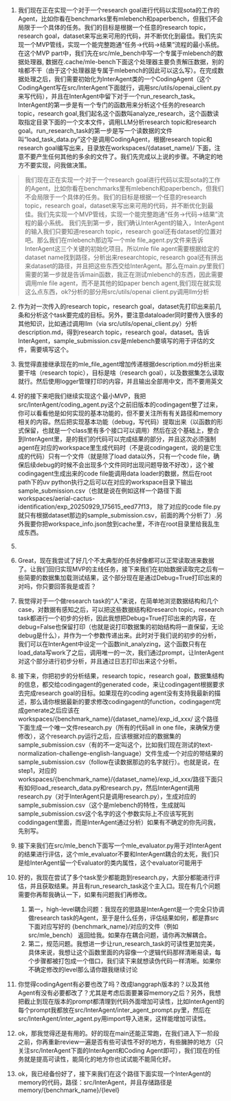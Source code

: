 1. 我们现在正在实现一个对于一个research goal进行代码以实现sota的工作的Agent，比如你看在benchmarks里有mlebench和paperbench，但我们不会局限于一个具体的任务。我们的目标是根据一个任意的research topic，research goal，dataset来写出来可用的代码，并不断优化到最佳。我们先实现一个MVP管线，实现一个能完整跑通“任务->代码->结果”流程的最小系统。在这个MVP part中，我们先在src/mle_bench中写一个专属于mlebench的数据处理器, 数据在.cache/mle-bench下面这个处理器主要负责解压数据，别的啥都不干（由于这个处理器是专属于mlebench的因此可以这么写）。在完成数据处理之后，我们需要初始化为InterAgent类的一个CodingAgent（这个CodingAgent写在src/InterAgent下面就行，调用src/utils/openai_client.py来写代码），并且在InterAgent中留下对于一个run_research_task。InterAgent的第一步是有一个专门的函数用来分析这个任务的research topic，research goal,我们起名这个函数叫analyze_research，这个函数读取指定目录下面的一个文本文件，调用LLM分析research topic和research goal。run_research_task的第一步是写一个读数据的文件叫“load_task_data.py”这个是调用CodingAgent，根据research topic和research goal编写出来，目录放在workspaces/{dataset_name}/ 下面，注意不要产生任何其他的多余的文件了。我们先完成以上说的步骤。不确定的地方不要实现，问我做决策。

> 我们现在正在实现一个对于一个research goal进行代码以实现sota的工作的Agent，比如你看在benchmarks里有mlebench和paperbench，但我们不会局限于一个具体的任务。我们的目标是根据一个任意的research topic，research goal，dataset来写出来可用的代码，并不断优化到最佳。我们先实现一个MVP管线，实现一个能完整跑通“任务->代码->结果”流程的最小系统。 我们先到第一步，我们确认InterAgent的输入，InterAgent的输入我们只要知道research topic，research goal还有dataset的位置对吧。那么我们在mlebench那边写一个mle file_agent.py文件来告诉InterAgent这三个关键的初始化项目。所以mle file agent需要根据给定的dataset name找到路径，分析出来researchtopic, research goal还有拼出来dataset的路径，并且把这些东西交给InterAgent。那么在main.py里我们需要的第一步就是告诉main函数，我正在测试mlebench的东西，因此需要调用mle file agent，而不是其他的如paper bench agent,我们现在就实现这么点东西，ok?分析的部分用src/utils/openai client.py调用llm分析
   
2. 作为对一次传入的research topic，research goal，dataset先打印出来前几条和分析这个task要完成的目标。另外，要注意dataloader同时要传入很多的其他知识，比如通过调用llm（via src/utils/openai_client.py）分析description.md，得到research topic，research goal，dataset。告诉InterAgent，sample_submission.csv是mlebench要填写的用于评估的文件，需要填写这个。

3. 我觉得直接继承现在的mle_file_agent增加传递根据description.md分析出来要干啥（research topic），目标是啥（research goal），以及数据集怎么读取就行。然后使用logger管理打印的内容，并且输出全部用中文，而不要用英文
4. 好的接下来吧我们继续实现这个最小MVP，我把src/InterAgent/coding_agent.py这个之前旧版本的codingagent整了过来，你可以看看他是如何实现的基本功能的，但不要关注所有有关路径和memory相关的内容。然后把实现基本功能（debug，写代码）提取出来（以函数的形式保留，也就是一个class里有多个接口可以调用）然后在这个基础上，整合到InterAgent里，是的我们的代码可以完成结果的部分，并且这次必须强制agent在对应的workspace里生成代码时（不是说codingagent，说的是它生成的代码）只有一个文件（就是除了load data以外，只有一个code file，确保后续debug的时候不会出现多个文件同时出现问题导致不好改），这个被codingagent生成出来的code file能调用data loader的数据，然后在root path下的uv python执行之后可以在对应的workspace目录下输出sample_submission.csv（也就是说在例如这样一个路径下面workspaces/aerial-cactus-identification/exp_20250929_175615_eed77f13， 除了对应的code file.py就只有根据dataset那边的sample_submission.csv，前面的两个分析了）.另外我要你把workspace_info.json放到cache里，不许在root目录里给我乱生成东西。
5. 
6. Great，现在我尝试了好几个不太典型的任务好像都可以正常读取进来数据了。让我们回归实现MVP的主线任务，接下来我们在初始数据读取完之后有一些简要的数据集加载测试结果，这个部分现在是通过Debug=True打印出来的对吗，你只要回答我是或否？
7. 我觉得对于一个做research task的“人”来说，在简单地浏览数据结构和几个case，对数据有感知之后，可以把这些数据结构和research topic，research task都进行一个初步的分析，因此我想把Debug=True打印出来的内容，在debug=False也保留打印（也就是说打印数据集的初始结构将一直保留，无论debug是什么），并作为一个参数传递出来。此时对于我们说的初步的分析，我们可以在InterAgent中设定一个函数init_analyzing，这个函数只有在load_data写work了之后，调用唯一的一次，我们通过prompt，让InterAgent对这个部分进行初步分析，并且通过日志打印出来这个分析。
8. 接下来，你把初步的分析结果，research topic，research goal，数据集结构的信息，都交给codingagent的generated code，来让codingagent根据要求去完成research goal的目标。如果现在的coding agent没有支持我最新的描述，那么请你根据最新的要求修改codingagent的function，codingagent完成generate之后应该在workspaces/{benchmark_name}/{dataset_name}/exp_id_xxx/ 这个路径下面生成一个唯一文件research.py（所有的代码all in one file，来确保方便修改），这个research.py运行之后，应该根据对应的数据集的sample_submission.csv（有的不一定叫这个，比如我们现在测试的text-normalization-challenge-english-language）文件生成一个对应的带结果的sample_submission.csv（follow在读数据那边的名字就行）。也就是说，在step1，对应的workspaces/{benchmark_name}/{dataset_name}/exp_id_xxx/路径下面只有如何load_research_data.py和research.py，然后InterAgent调用research.py（对于InterAgent只是调用research.py），生成对应的sample_submission.csv（这个是mlebench的特性，生成就叫sample_submission.csv这个名字的这个参数实际上不应该写死到coddingagent里面，而是InterAgent通过分析）如果有不确定的你先问我，先别写。
9. 接下来我们在src/mle_bench下面写一个mle_evaluator.py用于对InterAgent的结果进行评估，这个mle_evaluator不要和InterAgent耦合的太死，我们只是给InterAgent留一个Evaluator的类内属性，这个evaluator可能用于
10. 好的，我现在尝试了多个task至少都能跑到research.py，大部分都能进行评估，并且获取结果。并且有run_research_task这个主入口。现在有几个问题需要你再帮我确认一下，如果有问题我们再修改。
    1.  第一，high-level耦合问题：我现在的思路是InterAgent是一个完全只协调做research task的Agent，至于是什么任务，评估结果如何，都是靠src下面对应写好的 {benchmark_name}/对应的文件（例如src/mle_bench） 返回给我。如果存在耦合问题，请你再次解耦合。
    2.  第二，规范问题。我想进一步让run_research_task的可读性更加完美，具体来说，我想让这个函数里面的内容像一个逻辑代码那样清晰易读，每个步骤都被打包成一个借口，我们读下来就想读伪代码一样清晰。如果你不确定修改的level那么请你跟我继续讨论
11. 你觉得codingAgent有必要也改了吗？改成langgraph版本的？以及其他Agent有没有必要都改了？尤其是考虑后面要兼容memory之后？另外，我想把截止到现在版本的prompt都清理到代码外面增加可读性，比如InterAgent的每个prompt我都放在src/InterAgent/inter_agent_prompt.py里，然后在src/InterAgent/inter_agent.py用import导入进来，这样能增加可读性。
12. ok，那我觉得还是有用的。好的现在main还能正常跑，在我们进入下一阶段之前，你再重新review一遍是否有些可读性不好的地方，有些臃肿的地方（只关注src/InterAgent下面的InterAgent和Coding Agent即可），我们现在的任务就是提高可读性，能简化的地方你也试试能不能简化好。
13. ok，我已经备份好了，接下来我们在这个路径下面实现一个InterAgent的memory的代码，路径：src/InterAgent，并且存储路径是memory/{benchmark_name}/{level}